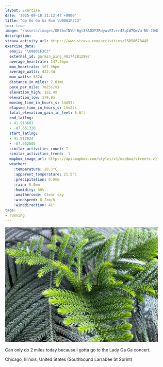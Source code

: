 ```yaml
---
layout: Exercise
date: '2025-09-18 21:12:47 +0000'
title: "Go Go Ga Ga Run \U0001F3C3"
toc: true
image: "/assets/images/OBtbnfNYU-6gt3kAOXFZRdywvRTzrr48qLW7QmVu-NU-2048x1536.jpg.jpeg"
description:
strava_activity_url: https://www.strava.com/activities/15858673449
exercise_data:
  emoji: "\U0001F3C3"
  external_id: garmin_ping_481742812997
  average_heartrate: 147.7bpm
  max_heartrate: 167.0bpm
  average_watts: 422.4W
  max_watts: 582W
  distance_in_miles: 2.01mi
  pace_per_mile: 7m25s/mi
  elevation_high: 182.4m
  elevation_low: 179.8m
  moving_time_in_hours_s: 14m53s
  elapsed_time_in_hours_s: 15m24s
  total_elevation_gain_in_feet: 6.6ft
  end_latlng:
  - 41.913683
  - -87.651328
  start_latlng:
  - 41.912624
  - -87.652805
  similar_activities_count: 7
  similar_activities_trend: -1
  mapbox_image_url: https://api.mapbox.com/styles/v1/mapbox/streets-v11/static/path-5+787af2-1.0(ooy~Fxv~uO_%40%40%5BAWDQHc%40%40%5BDc%40CWB%5B%3Fe%40Bc%40IWAM%40_%40HKFKC_%40BGA%5BAgAB%5DBKICU%40UC_%40Wk%40EUC%7BAMq%40Ac%40%40s%40HkAA%7DAD%5BC%5DAo%40%40_%40%40eCC%7BBFqDGs%40OGOOMEe%40EQGaBA%7D%40%3FWDgAAa%40Na%40Dm%40%3Fg%40CQBq%40%5CM%40aA%40MCKEKOG%5DBYC_E%40WAu%40AuDDkBF%5BHUJIVE%7CB%40vBMpA%3FjCQ~%40%40p%40Ct%40DlBEf%40ElABfBI%5E%3F~AEpABdAClB%40zAKX%3FNDBDB~B%3Fr%40Gt%40%3Fr%40DpAAlBDp%40ApBFf%40%40~DJx%40%3Ft%40Ez%40AxA),pin-s-s+e5b22e(-87.65309,41.91496),pin-s-f+89ae00(-87.64937,41.913880000000006)/auto/800x800?access_token=pk.eyJ1Ijoiam9zaGJlY2ttYW4iLCJhIjoiY205eWR2aDd1MWZ6djJrbXc4a3M0bWZleiJ9.XiG9OWkNcZk2QzjJbxLB4A
  weather:
    :temperature: 20.3°C
    :apparent_temperature: 21.5°C
    :precipitation: 0.0mm
    :rain: 0.0mm
    :humidity: 80%
    :weathercode: Clear sky
    :windspeed: 8.2km/h
    :winddirection: 41°
tags:
- running
---
```


![Go Go Ga Ga Run](/assets/images/OBtbnfNYU-6gt3kAOXFZRdywvRTzrr48qLW7QmVu-NU-2048x1536.jpg.jpeg)

Can only do 2 miles today because I gotta go to the Lady Ga Ga concert.

Chicago, Illinois, United States (Southbound Larrabee St Sprint)
